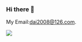 ### Hi there 👋

<!--
**Daijianghao/Daijianghao** is a ✨ _special_ ✨ repository because its `README.md` (this file) appears on your GitHub profile.

Here are some ideas to get you started:

- 🔭 I’m currently working on ...
- 🌱 I’m currently learning ...
- 👯 I’m looking to collaborate on ...
- 🤔 I’m looking for help with ...
- 💬 Ask me about ...
- 📫 How to reach me: ...
- 😄 Pronouns: ...
- ⚡ Fun fact: ...
-->

My Email:dai2008@126.com.

<a href="https://github.com/Daijianghao">
  <img src="https://github-readme-stats.vercel.app/api?username=Daijianghao&show_icons=true" />
</a>
